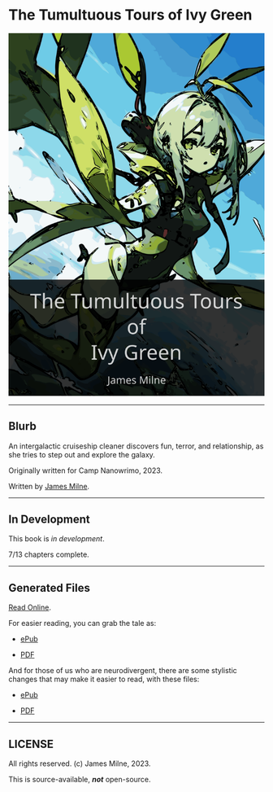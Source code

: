 # The Tumultuous Tours of Ivy Green

![The Tumultuous Tours of Ivy Green](cover.svg)

---

## Blurb

An intergalactic cruiseship cleaner discovers fun, terror, and relationship, as she tries to step out and explore the galaxy.

Originally written for Camp Nanowrimo, 2023.

Written by [James Milne](https://jamesmilne.org).

---

[//]: # (TODO: Remove this section, when book finished.)

## In Development

This book is *in development*.

7/13 chapters complete.

---

## Generated Files

[Read Online](https://www.royalroad.com/fiction/75346/the-tumultuous-tours-of-ivy-green).

For easier reading, you can grab the tale as:

* [ePub](book.epub)

* [PDF](book.pdf)

And for those of us who are neurodivergent, there are some stylistic changes that may make it easier to read, with these files:

* [ePub](nd.epub)

* [PDF](nd.pdf)

---

## LICENSE

All rights reserved. (c) James Milne, 2023.

This is source-available, ***not*** open-source.
